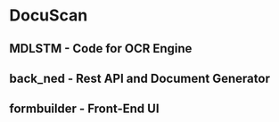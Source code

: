 # DocuScan
## MDLSTM - Code for OCR Engine
## back_ned - Rest API and Document Generator
## formbuilder - Front-End UI
